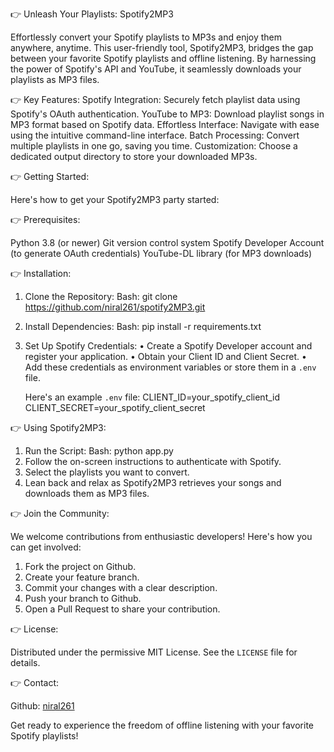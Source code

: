 👉 Unleash Your Playlists: Spotify2MP3

Effortlessly convert your Spotify playlists to MP3s and enjoy them anywhere, anytime.
This user-friendly tool, Spotify2MP3, bridges the gap between your favorite Spotify playlists and offline listening.  By harnessing the power of Spotify's API and YouTube, it seamlessly downloads your playlists as MP3 files.

👉 Key Features:
Spotify Integration: Securely fetch playlist data using Spotify's OAuth authentication.
YouTube to MP3: Download playlist songs in MP3 format based on Spotify data.
Effortless Interface: Navigate with ease using the intuitive command-line interface.
Batch Processing: Convert multiple playlists in one go, saving you time.
Customization: Choose a dedicated output directory to store your downloaded MP3s.

👉 Getting Started:

Here's how to get your Spotify2MP3 party started:

👉 Prerequisites:

Python 3.8 (or newer)
Git version control system
Spotify Developer Account (to generate OAuth credentials)
YouTube-DL library (for MP3 downloads)

👉 Installation:

1. Clone the Repository:
   Bash:  git clone https://github.com/niral261/spotify2MP3.git
   

2. Install Dependencies:
   Bash: pip install -r requirements.txt
  
3. Set Up Spotify Credentials:
•	Create a Spotify Developer account and register your application.
•	Obtain your Client ID and Client Secret.
•	Add these credentials as environment variables or store them in a `.env` file.

   Here's an example `.env` file:
   CLIENT_ID=your_spotify_client_id
   CLIENT_SECRET=your_spotify_client_secret

👉 Using Spotify2MP3:

1. Run the Script:
   Bash: python app.py
2. Follow the on-screen instructions to authenticate with Spotify.
3. Select the playlists you want to convert.
4. Lean back and relax as Spotify2MP3 retrieves your songs and downloads them as MP3 files.

👉 Join the Community:

We welcome contributions from enthusiastic developers! Here's how you can get involved:
1. Fork the project on Github.
2. Create your feature branch.
3. Commit your changes with a clear description.
4. Push your branch to Github.
5. Open a Pull Request to share your contribution.

👉 License:

Distributed under the permissive MIT License. See the `LICENSE` file for details.

👉 Contact:

Github: [niral261](https://github.com/niral261)

Get ready to experience the freedom of offline listening with your favorite Spotify playlists!
